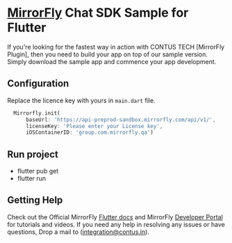 # [MirrorFly](https://mirrorfly.com) Chat SDK Sample for Flutter

If you're looking for the fastest way in action with CONTUS TECH [MirrorFly Plugin], then you need to build your app on top of our sample version. Simply download the sample app and commence your app development.

## Configuration

Replace the licence key with yours in `main.dart` file.

```dart
  Mirrorfly.init(
      baseUrl: 'https://api-preprod-sandbox.mirrorfly.com/api/v1/',
      licenseKey: 'Please enter your License key',
      iOSContainerID: 'group.com.mirrorfly.qa')
```

## Run project
- flutter pub get
- flutter run

## Getting Help

Check out the Official MirrorFly [Flutter docs](https://www.mirrorfly.com/docs/chat/flutter_plugin/quick-start/) and MirrorFly [Developer Portal](https://www.mirrorfly.com/docs/) for tutorials and videos. If you need any help in resolving any issues or have questions, Drop a mail to (integration@contus.in).



